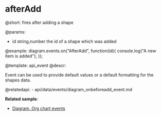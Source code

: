 afterAdd
=============

@short: fires after adding a shape
	
@params:

- id		string,number		the id of a shape which was added

@example:
diagram.events.on("AfterAdd", function(id){
	console.log("A new item is added");
});


@template:	api_event
@descr:

Event can be used to provide default values or a default formatting for the shapes data.

@relatedapi:
	- api/data/events/diagram_onbeforeadd_event.md

**Related sample**:
- [Diagram. Org chart events](https://snippet.dhtmlx.com/l38pct7c)